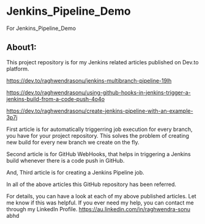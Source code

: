 # Jenkins_Pipeline_Demo
For Jenkins_Pipeline_Demo




About1:
------
This project repository is for my Jenkins related articles published on Dev.to platform.

https://dev.to/raghwendrasonu/jenkins-multibranch-pipeline-19lh

https://dev.to/raghwendrasonu/using-github-hooks-in-jenkins-trigger-a-jenkins-build-from-a-code-push-4o4o

https://dev.to/raghwendrasonu/create-jenkins-pipeline-with-an-example-3p7j

First article is for automatically triggerring job execution for every branch, you have for your project repository. This solves the problem of creating new build for every new branch we create on the fly. 

Second article is for GitHub WebHooks, that helps in triggering a Jenkins build whenever there is a code push in GitHub.

And, Third article is for creating a Jenkins Pipeline job.
 
In all of the above articles this GitHub repository has been referred.

For details, you can have a look at each of my above published articles. Let me know if this was helpful. If you ever need my help, you can contact me through my LinkedIn Profile.
https://au.linkedin.com/in/raghwendra-sonu
abhd


